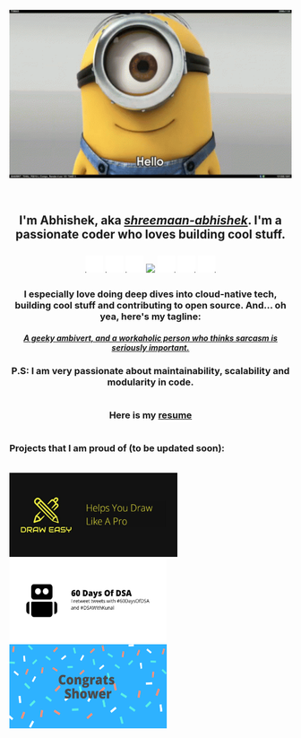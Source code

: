<!--**shreemaan-abhishek/shreemaan-abhishek** is a ✨ _special_ ✨ repository because its `README.md` (this file) appears on your GitHub profile.

Here are some ideas to get you started:

- 🔭 I’m currently working on ...
- 🌱 I’m currently learning ...
- 👯 I’m looking to collaborate on ...
- 🤔 I’m looking for help with ...
- 💬 Ask me about ...
- 📫 How to reach me: ...
- 😄 Pronouns: ...
- ⚡ Fun fact: ...
-->
<p align="center"> <img src="./media/hello.gif" width="532.5" height="300" /> </p>
<br>
<h2 align="center">
  I'm Abhishek, aka 
    <a href="https://twitter.com/shreemaan_abhi"><i>shreemaan-abhishek</i></a>.
    I'm a passionate coder who loves building cool stuff.
    <br><br>
<img src="./media/party-parrot.gif" width="31" height="31"/>
<img src="./media/party-parrot.gif" width="31" height="31"/>
<img src="./media/party-parrot.gif" width="31" height="31"/>
<img src="https://komarev.com/ghpvc/?username=shreemaan-abhishek" />
<img src="./media/party-parrot-2.gif" width="31" height="31"/>
<img src="./media/party-parrot-2.gif" width="31" height="31"/>
<img src="./media/party-parrot-2.gif" width="31" height="31"/>
</h2>

<h3 align="center">
  I especially love doing deep dives into cloud-native tech, building cool stuff and contributing to open source. And... oh yea, here's my tagline:
</h3>
<h4 align="center" >
  <a href="https://stackoverflow.com/users/12980866/shreemaan-abhishek">
    <i> A geeky ambivert, and a workaholic person who thinks sarcasm is seriously important.</i>
  </a>
</h4>
<h3 align="center">
  P.S: I am very passionate about maintainability, scalability and modularity in code.
</h3>

#
#
#

<h3 align="center">
  Here is my <a href="https://stackoverflow.com/users/12980866/shreemaan-abhishek">resume</a>
</h3>

#
#
#

### Projects that I am proud of (to be updated soon):
<br/>
<a href="https://play.google.com/store/apps/details?id=com.dopedevx.draweasy"> <img src="./media/draw-easy.png" width="300" height="150" /> </a>
<a href="https://github.com/shreemaan-abhishek/60-days-of-dsa-bot"> <img src="./media/bot.png" width="281" height="150" /> </a>
<a href="https://github.com/shreemaan-abhishek/congratsshower"> <img src="./media/congo.png" width="281" height="150" /> </a>
